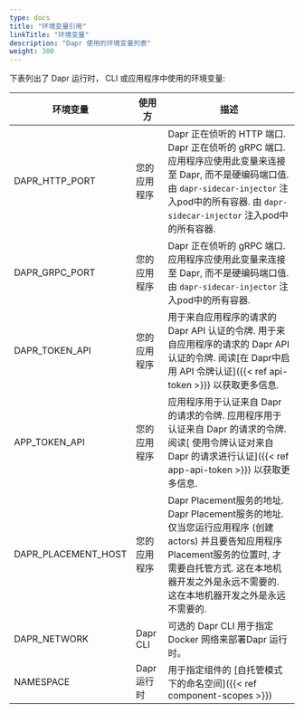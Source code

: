 ```yaml
---
type: docs
title: "环境变量引用"
linkTitle: "环境变量"
description: "Dapr 使用的环境变量列表"
weight: 300
---
```


下表列出了 Dapr 运行时， CLI 或应用程序中使用的环境变量:

| 环境变量                  | 使用方      | 描述                                                                                                                                                    |
| --------------------- | -------- | ----------------------------------------------------------------------------------------------------------------------------------------------------- |
| DAPR_HTTP_PORT      | 您的应用程序   | Dapr 正在侦听的 HTTP 端口. Dapr 正在侦听的 gRPC 端口. 应用程序应使用此变量来连接至 Dapr, 而不是硬编码端口值. 由 `dapr-sidecar-injector` 注入pod中的所有容器. 由 `dapr-sidecar-injector` 注入pod中的所有容器. |
| DAPR_GRPC_PORT      | 您的应用程序   | Dapr 正在侦听的 gRPC 端口. 应用程序应使用此变量来连接至 Dapr, 而不是硬编码端口值. 由 `dapr-sidecar-injector` 注入pod中的所有容器.                                                            |
| DAPR_TOKEN_API      | 您的应用程序   | 用于来自应用程序的请求的 Dapr API 认证的令牌. 用于来自应用程序的请求的 Dapr API 认证的令牌. 阅读[在 Dapr中启用 API 令牌认证]({{< ref api-token >}}) 以获取更多信息.                                      |
| APP_TOKEN_API       | 您的应用程序   | 应用程序用于认证来自 Dapr 的请求的令牌. 应用程序用于认证来自 Dapr 的请求的令牌. 阅读[ 使用令牌认证对来自 Dapr 的请求进行认证]({{< ref app-api-token >}}) 以获取更多信息.                                       |
| DAPR_PLACEMENT_HOST | 您的应用程序   | Dapr Placement服务的地址. Dapr Placement服务的地址. 仅当您运行应用程序 (创建actors) 并且要告知应用程序Placement服务的位置时, 才需要自托管方式. 这在本地机器开发之外是永远不需要的. 这在本地机器开发之外是永远不需要的.              |
| DAPR_NETWORK          | Dapr CLI | 可选的 Dapr CLI 用于指定 Docker 网络来部署Dapr 运行时。                                                                                                               |
| NAMESPACE             | Dapr 运行时 | 用于指定组件的 [自托管模式下的命名空间]({{< ref component-scopes >}})                                                                                                   |
